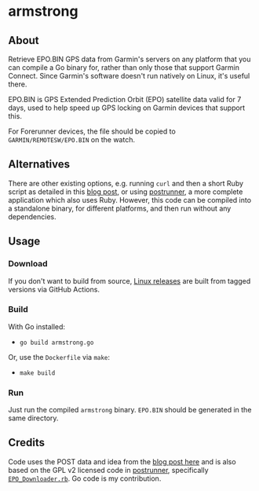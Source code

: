 # armstrong

## About

Retrieve EPO.BIN GPS data from Garmin's servers on any platform that you
can compile a Go binary for, rather than only those that support Garmin
Connect. Since Garmin's software doesn't run natively on Linux, it's
useful there.

EPO.BIN is GPS Extended Prediction Orbit (EPO) satellite data valid for
7 days, used to help speed up GPS locking on Garmin devices that support
this.

For Forerunner devices, the file should be copied to
`GARMIN/REMOTESW/EPO.BIN` on the watch. 

## Alternatives

There are other existing options, e.g. running `curl` and then a short
Ruby script as detailed in this [blog
post](https://www.kluenter.de/garmin-ephemeris-files-and-linux/), or
using [postrunner](https://github.com/scrapper/postrunner), a more
complete application which also uses Ruby. However, this code can be
compiled into a standalone binary, for different platforms, and then run
without any dependencies.

## Usage

### Download

If you don't want to build from source, [Linux
releases](https://github.com/StevenMaude/armstrong/releases) are built
from tagged versions via GitHub Actions.

### Build

With Go installed:

* `go build armstrong.go`

Or, use the `Dockerfile` via `make`:

* `make build`

### Run

Just run the compiled `armstrong` binary. `EPO.BIN` should be generated
in the same directory.

## Credits

Code uses the POST data and idea from the [blog post
here](https://www.kluenter.de/garmin-ephemeris-files-and-linux/) and
is also based on the GPL v2 licensed code in
[postrunner](https://github.com/scrapper/postrunner), specifically
[`EPO_Downloader.rb`](https://github.com/scrapper/postrunner/blob/93b5fc82a4d8ef9c6587abdd43b2e91ea829cfda/lib/postrunner/EPO_Downloader.rb). Go code is my contribution.
